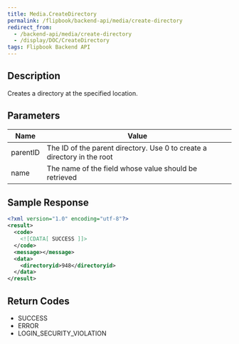 ```yaml
---
title: Media.CreateDirectory
permalink: /flipbook/backend-api/media/create-directory
redirect_from:
  - /backend-api/media/create-directory
  - /display/DOC/CreateDirectory
tags: Flipbook Backend API
---
```


## Description

Creates a directory at the specified location.

## Parameters

| Name      | Value
|-----------|---------------------------------------------------------------------------
| parentID	| The ID of the parent directory. Use 0 to create a directory in the root
| name		| The name of the field whose value should be retrieved

## Sample Response

```xml
<?xml version="1.0" encoding="utf-8"?>
<result>
  <code>
    <![CDATA[ SUCCESS ]]>
  </code>
  <message></message>
  <data>
    <directoryid>948</directoryid>
  </data>
</result>
```

## Return Codes

* SUCCESS
* ERROR
* LOGIN_SECURITY_VIOLATION